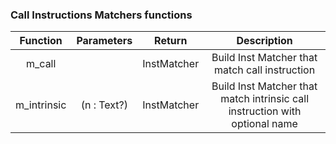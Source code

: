 ### Call Instructions Matchers functions

|  Function   | Parameters  |   Return    |                                 Description                                 |
| :---------: | :---------: | :---------: | :-------------------------------------------------------------------------: |
|   m_call    |             | InstMatcher |               Build Inst Matcher that match call instruction                |
| m_intrinsic | (n : Text?) | InstMatcher | Build Inst Matcher that match intrinsic call instruction with optional name |
